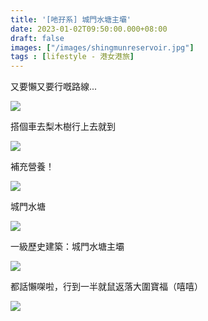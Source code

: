 ```yaml
---
title: '[吔孖系] 城門水塘主壩'
date: 2023-01-02T09:50:00.000+08:00
draft: false
images: ["/images/shingmunreservoir.jpg"]
tags : [lifestyle - 港女港旅]
---
```


又要懶又要行嘅路線...

![](/images/shingmunreservoir1.jpg)

搭個車去梨木樹行上去就到  

![](/images/shingmunreservoir2.jpg)

補充營養！  

![](/images/shingmunreservoir3.jpg)

城門水塘

![](/images/shingmunreservoir.jpg)

一級歷史建築：城門水塘主壩

![](/images/shingmunreservoir4.jpg)

都話懶㗎啦，行到一半就鼠返落大圍寶福（嘻嘻）

![](/images/shingmunreservoir5.jpg)

